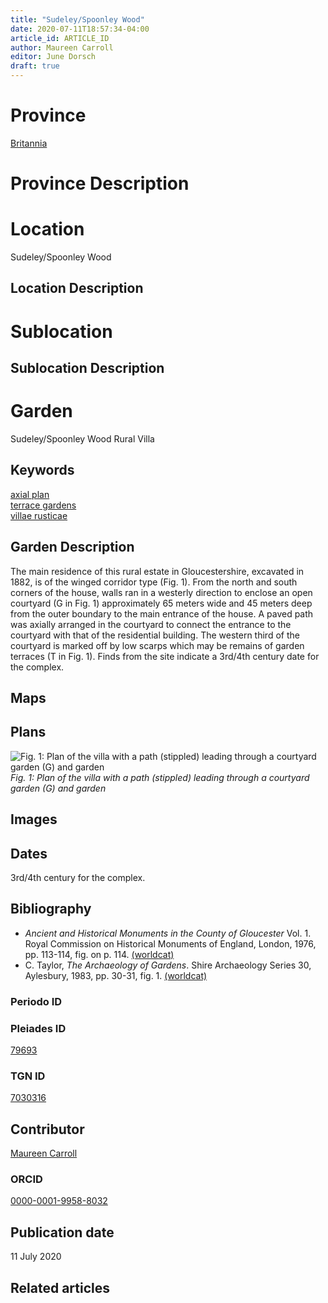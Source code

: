 ```yaml
---
title: "Sudeley/Spoonley Wood"
date: 2020-07-11T18:57:34-04:00
article_id: ARTICLE_ID
author: Maureen Carroll
editor: June Dorsch
draft: true
---
```


# Province

[Britannia](/province/britannia/)

# Province Description


# Location

Sudeley/Spoonley Wood

## Location Description

<!-- LEAVE THIS BLANK FOR NOW -->

# Sublocation

<!--
[AREA WITHIN LOCATION, LIKE “PALATINE HILL”](GEOREFERENCE LINK)
A sublocation is any area larger than an individual garden, but located within a location. I would always try to include a link to a controlled vocabulary here if possible. This ID may well be different from the Garden ID, e.g., Pompeii versus a Garden in one of the houses which has its own Pleiades ID.
-->

## Sublocation Description

<!-- DESCRIPTION -->

# Garden

Sudeley/Spoonley Wood Rural Villa

## Keywords

[axial plan](http://vocab.getty.edu/page/aat/300121971)    
[terrace gardens](http://vocab.getty.edu/page/aat/300404778)  
[villae rusticae](http://vocab.getty.edu/page/aat/300005518)            

## Garden Description

The main residence of this rural estate in Gloucestershire, excavated in 1882, is of the winged corridor type (Fig. 1). From the north and south corners of the house, walls ran in a westerly direction to enclose an open courtyard (G in Fig. 1) approximately 65 meters wide and 45 meters deep from the outer boundary to the main entrance of the house. A paved path was axially arranged in the courtyard to connect the entrance to the courtyard with that of the residential building. The western third of the courtyard is marked off by low scarps which may be remains of garden terraces (T in Fig. 1). Finds from the site indicate a 3rd/4th century date for the complex.

## Maps

<!--
![ALT_TEXT](IMG_URL)
*CAPTION*
-->

## Plans

![Fig. 1: Plan of the villa with a path (stippled) leading through a courtyard garden (G) and garden](/images/Sudeley_Fig_16_or_11.1.jpg)
*Fig. 1: Plan of the villa with a path (stippled) leading through a courtyard garden (G) and garden*

## Images

<!--
![ALT_TEXT](IMG_URL)
*CAPTION*
-->

## Dates

3rd/4th century for the complex.

## Bibliography

* *Ancient and Historical Monuments in the County of Gloucester* Vol. 1. Royal Commission on Historical Monuments of England, London, 1976, pp. 113-114, fig. on p. 114. [(worldcat)](http://www.worldcat.org/oclc/929693324)
* C. Taylor, *The Archaeology of Gardens*. Shire Archaeology Series 30, Aylesbury, 1983, pp. 30-31, fig. 1. [(worldcat)](http://www.worldcat.org/oclc/881563275)

### Periodo ID

<!-- [PERIODO_ID](https://pleiades.stoa.org/places/PLEIADES_ID) -->

### Pleiades ID

[79693](https://pleiades.stoa.org/places/79693)

### TGN ID

[7030316](http://vocab.getty.edu/page/tgn/7030316)

## Contributor

[Maureen Carroll](https://www.sheffield.ac.uk/archaeology/our-people/academic-staff/maureen-carroll)

### ORCID

[0000-0001-9958-8032](https://orcid.org/0000-0001-9958-8032)

## Publication date

11 July 2020

## Related articles

<!-- Links to other related articles. Leave blank for now -->
